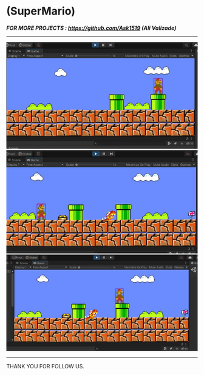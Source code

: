 # (SuperMario)


***FOR MORE PROJECTS : https://github.com/Ask1519 (Ali Valizade)***

---


![Screen Shot](mario.JPG)
![Screen Shot](mario1.JPG)
![Screen Shot](mario2.JPG)

---


THANK YOU FOR FOLLOW US.